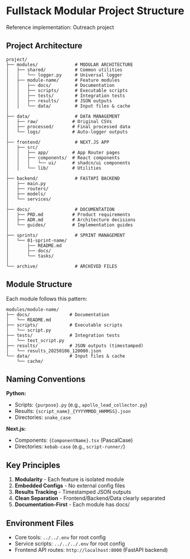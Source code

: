 # Fullstack Modular Project Structure

Reference implementation: Outreach project

## Project Architecture

```
project/
├── modules/              # MODULAR ARCHITECTURE
│   ├── shared/           # Common utilities
│   │   └── logger.py     # Universal logger
│   ├── module-name/      # Feature modules
│   │   ├── docs/         # Documentation
│   │   ├── scripts/      # Executable scripts
│   │   ├── tests/        # Integration tests
│   │   ├── results/      # JSON outputs
│   │   └── data/         # Input files & cache
│
├── data/                 # DATA MANAGEMENT
│   ├── raw/             # Original CSVs
│   ├── processed/       # Final processed data
│   └── logs/            # Auto-logger outputs
│
├── frontend/             # NEXT.JS APP
│   ├── src/
│   │   ├── app/         # App Router pages
│   │   ├── components/  # React components
│   │   │   └── ui/      # shadcn/ui components
│   │   └── lib/         # Utilities
│
├── backend/              # FASTAPI BACKEND
│   ├── main.py
│   ├── routers/
│   ├── models/
│   └── services/
│
├── docs/                 # DOCUMENTATION
│   ├── PRD.md           # Product requirements
│   ├── ADR.md           # Architecture decisions
│   └── guides/          # Implementation guides
│
├── sprints/              # SPRINT MANAGEMENT
│   └── 01-sprint-name/
│       ├── README.md
│       ├── docs/
│       └── tasks/
│
└── archive/              # ARCHIVED FILES
```

## Module Structure

Each module follows this pattern:

```
modules/module-name/
├── docs/               # Documentation
│   └── README.md
├── scripts/            # Executable scripts
│   └── script.py
├── tests/              # Integration tests
│   └── test_script.py
├── results/            # JSON outputs (timestamped)
│   └── results_20250106_120000.json
└── data/               # Input files & cache
    └── cache/
```

## Naming Conventions

**Python:**
- Scripts: `{purpose}.py` (e.g., `apollo_lead_collector.py`)
- Results: `{script_name}_{YYYYMMDD_HHMMSS}.json`
- Directories: `snake_case`

**Next.js:**
- Components: `{ComponentName}.tsx` (PascalCase)
- Directories: `kebab-case` (e.g., `script-runner/`)

## Key Principles

1. **Modularity** - Each feature is isolated module
2. **Embedded Configs** - No external config files
3. **Results Tracking** - Timestamped JSON outputs
4. **Clean Separation** - Frontend/Backend/Data clearly separated
5. **Documentation-First** - Each module has docs/

## Environment Files
- Core tools: `../../.env` for root config
- Service scripts: `../../../.env` for root config
- Frontend API routes: `http://localhost:8000` (FastAPI backend)
